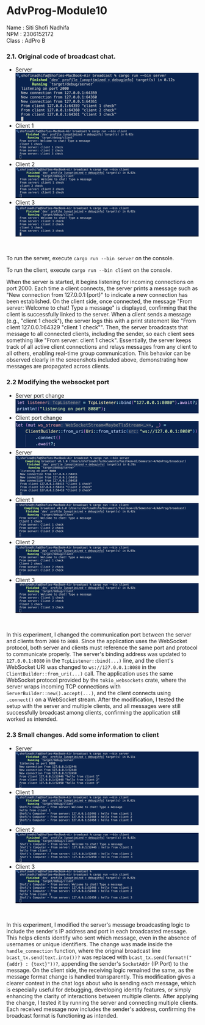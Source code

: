 # AdvProg-Module10
Name : Siti Shofi Nadhifa <br>
NPM : 2306152172 <br>
Class : AdPro B

### 2.1. Original code of broadcast chat.
- Server
![server](/images/server.png)
- Client 1
![client-1](/images/client-1.png)
- Client 2
![client-2](/images/client-2.png)
- Client 3
![client-3](/images/client-3.png)
<br>

To run the server, execute `cargo run --bin server` on the console.

To run the client, execute `cargo run --bin client` on the console.

When the server is started, it begins listening for incoming connections on port 2000. Each time a client connects, the server prints a message such as "New connection from 127.0.0.1:(port)" to indicate a new connection has been established. On the client side, once connected, the message "From server: Welcome to chat! Type a message" is displayed, confirming that the client is successfully linked to the server. When a client sends a message (e.g., "client 1 check"), the server logs this with a print statement like "From client 127.0.0.1:64329 "client 1 check"". Then, the server broadcasts that message to all connected clients, including the sender, so each client sees something like "From server: client 1 check". Essentially, the server keeps track of all active client connections and relays messages from any client to all others, enabling real-time group communication. This behavior can be observed clearly in the screenshots included above, demonstrating how messages are propagated across clients.

### 2.2 Modifying the websocket port
- Server port change
![server-port-change](/images/change-port-server.png)
- Client port change
![client-port-change](/images/change-port-client.png)
- Server
![server-8080](/images/server-8080.png)
- Client 1
![client-8080-1](/images/client-8080-1.png)
- Client 2
![client-8080-2](/images/client-8080-2.png)
- Client 3
![client-8080-3](/images/client-8080-3.png)
<br>

In this experiment, I changed the communication port between the server and clients from `2000` to `8080`. Since the application uses the WebSocket protocol, both server and clients must reference the same port and protocol to communicate properly. The server's binding address was updated to `127.0.0.1:8080` in the `TcpListener::bind(...)` line, and the client's WebSocket URI was changed to `ws://127.0.0.1:8080` in the `ClientBuilder::from_uri(...)` call. The application uses the same WebSocket protocol provided by the `tokio_websockets` crate, where the server wraps incoming TCP connections with `ServerBuilder::new().accept(...)`, and the client connects using `.connect()` on a WebSocket stream. After the modification, I tested the setup with the server and multiple clients, and all messages were still successfully broadcast among clients, confirming the application still worked as intended.

### 2.3 Small changes. Add some information to client
- Server
![server-change](/images/server-change.png)
- Client 1
![client-1-change](/images/client-1-change.png)
- Client 2
![client-2-change](/images/client-2-change.png)
- Client 3
![client-3-change](/images/client-3-change.png)
<br>

In this experiment, I modified the server's message broadcasting logic to include the sender's IP address and port in each broadcasted message. This helps clients identify who sent which message, even in the absence of usernames or unique identifiers. The change was made inside the `handle_connection` function, where the original broadcast line `bcast_tx.send(text.into())?` was replaced with `bcast_tx.send(format!("{addr} : {text}"))?`, appending the sender's `SocketAddr` (IP\:Port) to the message. On the client side, the receiving logic remained the same, as the message format change is handled transparently. This modification gives a clearer context in the chat logs about who is sending each message, which is especially useful for debugging, developing identity features, or simply enhancing the clarity of interactions between multiple clients. After applying the change, I tested it by running the server and connecting multiple clients. Each received message now includes the sender's address, confirming the broadcast format is functioning as intended.
